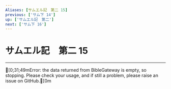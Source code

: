 ```yaml
---
Aliases: [サムエル記　第二 15]
previous: ['サム下 14']
up: ['サムエル記　第二']
next: ['サム下 16']
---
```

# サムエル記　第二 15

***
[0;31;49mError: the data returned from BibleGateway is empty, so stopping. Please check your usage, and if still a problem, please raise an issue on GitHub.[0m
